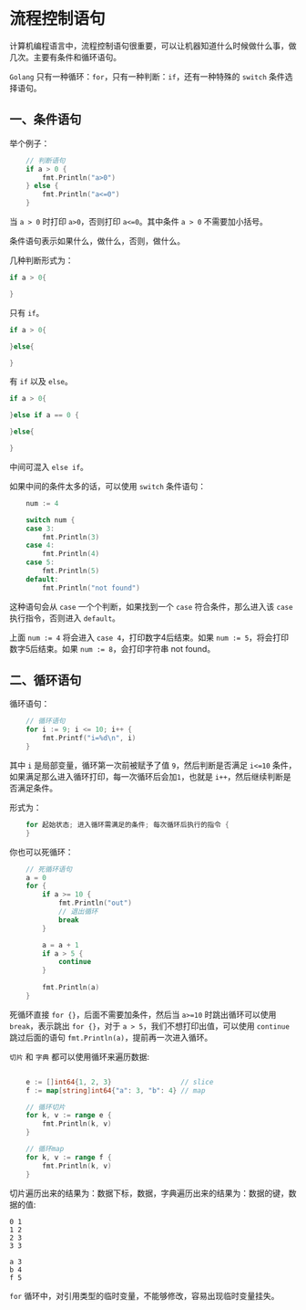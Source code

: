 # 流程控制语句

计算机编程语言中，流程控制语句很重要，可以让机器知道什么时候做什么事，做几次。主要有条件和循环语句。

`Golang` 只有一种循环：`for`，只有一种判断：`if`，还有一种特殊的 `switch` 条件选择语句。

## 一、条件语句

举个例子：

```go
	// 判断语句
	if a > 0 {
		fmt.Println("a>0")
	} else {
		fmt.Println("a<=0")
	}
```

当 `a > 0` 时打印 `a>0`，否则打印 `a<=0`。其中条件 `a > 0` 不需要加小括号。

条件语句表示如果什么，做什么，否则，做什么。

几种判断形式为：

```go
if a > 0{

}
```

只有 `if`。

```go
if a > 0{

}else{

}
```

有 `if` 以及 `else`。

```go
if a > 0{

}else if a == 0 {

}else{

}
```

中间可混入 `else if`。


如果中间的条件太多的话，可以使用 `switch` 条件语句：

```go
	num := 4

	switch num {
	case 3:
		fmt.Println(3)
	case 4:
		fmt.Println(4)
	case 5:
		fmt.Println(5)
	default:
		fmt.Println("not found")
```


这种语句会从 `case` 一个个判断，如果找到一个 `case` 符合条件，那么进入该 `case` 执行指令，否则进入 `default`。

上面 `num := 4` 将会进入 `case 4`，打印数字4后结束。如果 `num := 5`，将会打印数字5后结束。如果 `num := 8`，会打印字符串 not found。

## 二、循环语句

循环语句：

```go
	// 循环语句
	for i := 9; i <= 10; i++ {
		fmt.Printf("i=%d\n", i)
	}
```

其中 `i` 是局部变量，循环第一次前被赋予了值 `9`，然后判断是否满足 `i<=10` 条件，如果满足那么进入循环打印，每一次循环后会加`1`，也就是 `i++`，然后继续判断是否满足条件。

形式为：

```go
    for 起始状态; 进入循环需满足的条件; 每次循环后执行的指令 {
    }   
```

你也可以死循环：

```go
	// 死循环语句
	a = 0
	for {
		if a >= 10 {
			fmt.Println("out")
			// 退出循环
			break
		}

		a = a + 1
		if a > 5 {
			continue
		} 
		
        fmt.Println(a)
	}
```

死循环直接 `for {}`，后面不需要加条件，然后当 `a>=10` 时跳出循环可以使用 `break`，表示跳出 `for {}`，对于 `a > 5`，我们不想打印出值，可以使用 `continue` 跳过后面的语句 `fmt.Println(a)`，提前再一次进入循环。

`切片` 和 `字典` 都可以使用循环来遍历数据:

```go

	e := []int64{1, 2, 3}                 // slice
	f := map[string]int64{"a": 3, "b": 4} // map

	// 循环切片
	for k, v := range e {
		fmt.Println(k, v)
	}

	// 循环map
	for k, v := range f {
		fmt.Println(k, v)
	}
```

切片遍历出来的结果为：数据下标，数据，字典遍历出来的结果为：数据的键，数据的值:

```
0 1
1 2
2 3
3 3

a 3
b 4
f 5
```

`for` 循环中，对引用类型的临时变量，不能够修改，容易出现临时变量挂失。
